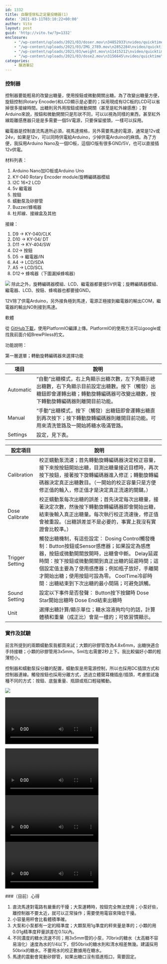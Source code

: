 ```yaml
---
id: 1332
title: 自釀怪傢私之定量投糖器(1)
date: '2021-03-11T03:10:22+00:00'
author: Vito
layout: post
guid: 'http://vito.tw/?p=1332'
enclosure:
    - "/wp-content/uploads/2021/03/doser.mov\n34852933\nvideo/quicktime\n"
    - "/wp-content/uploads/2021/03/IMG_2789.mov\n2852284\nvideo/quicktime\n"
    - "/wp-content/uploads/2021/03/weight.mov\n11415212\nvideo/quicktime\n"
    - "/wp-content/uploads/2021/03/dose2.mov\n3156645\nvideo/quicktime\n"
categories:
    - 釀酒筆記
---
```


### 控制器

控制器要能輕易的改變出糖量，使用按鈕或微動開關出糖。為了改變出糖量方便，旋鈕控制(Rotary Encoder)和LCD顯示是必要的；採用現成有I2C板的LCD可以省掉很多接線時間。出糖則另外用按鈕或微動開關（甚至是紅外線感應）；對Arduino來說，按鈕和微動開關只是形狀不同，可以以視為同樣的東西，甚至紅外線距離感應器只是是多需要一個5V電源，只要保留接頭，一樣可以採用。

繼電器是控制直流馬達所必須，視馬達規格，另外需要馬達的電源，通常是12v或24v，如果是12v，可以同時供電給Arduino，少掉供電Arduino的麻煩。為了方便，我採用Arduino Nano及一個IO板，這個IO版有很多GND/5V，也可以直接插12v供電。

材料列表：

1. Arduino Nano加IO板或Arduino Uno
2. KY-040 Rotary Encoder module/旋轉編碼器模組
3. I2C 16×2 LCD
4. 5v 繼電器
5. 按鈕
6. 蠕動泵及矽膠管
7. Buzzer/蜂鳴器
8. 杜邦線、接線盒及其他

接線：

1. D9 -&gt; KY-040/CLK
2. D10 -&gt; KY-04/ DT
3. D11 -&gt; KY-404/SW
4. D2-&gt; 按鈕
5. D5 -&gt; 繼電器/IN
6. A4 -&gt; LCD/SDA
7. A5 -&gt; LCD/SCL
8. D12-&gt; 蜂鳴器（下圖漏掉蜂鳴器）

 ![](/wp-content/uploads/2021/03/sugardropper-schema-1024x589.jpg) 除此之外，旋轉編碼器模組、LCD、繼電器都要接5V供電；旋轉編碼器模組、繼電器、LCD、按鈕、蜂鳴器也都要接GND。

12V除了供電Arduino，另外接負極到馬達，電源正極接到繼電器的輸出COM，繼電器的輸出NO則接到馬達。

軟體

從 [GitHub下載](https://github.com/vitotai/SugarDropper)，使用PlatformIO編譯上傳。PlatformIO的使用方法可以google或找我前面介紹BrewPiless的文。

功能說明：

第一層選單；轉動旋轉編碼器來選擇功能

| 項目 | 說明 |
|---|---|
| Automatic | “自動”出糖模式，右上角顯示出糖次數，左下角顯示總出糖數，右下角顯示目前設定出糖數。按下（觸發）出糖鈕即會運轉出糖；轉動旋轉編碼器可改變出糖數，按下轉動旋轉編碼器則離開目前功能。 |
| Manual | “手動”出糖模式，按下（觸發）出糖鈕即會運轉出糖直到再次按下；按下轉動旋轉編碼器則離開目前功能。可用來清洗管路及一開始將糖水吸滿管路。 |
| Settings | 設定，見下表。 |


| 設定項目 | 說明 |
|---|---|
| Calibration | 校正蠕動泵流速；首先轉動旋轉編碼器決定校正容量，接下來按按鈕開始出糖，目測出糖量接近目標時，再次按下按鈕，接著按下旋轉編碼器進入修正；轉動旋轉編碼器決定真正出糖數目。（一開始的校正容量只是方便修正值的輪入，修正值才是決定真正流速的關鍵。） |
| Dose Calibrate | 校正蠕動泵每次出糖的誤差；首先決定每次出糖量，接著決定次數，然後按下轉動旋轉編碼器即會開始出糖，結束後輸入真正出糖量。每次執行校正流速後，修正值會被重設。（出糖誤差並不是必要的，事實上我沒有實證會比較準。） |
| Trigger Setting | 觸發出糖機制，有這些設定：   Dosing Control觸發機制：Button按鈕或Sensor感應器；如果設定為感應器，按鈕或微動開關放開時，出糖會中斷。   Delay延遲時間：按下按鈕或微動開關到真正出糖的延遲時間；這個設定值主要為了使用感應器；例如瓶子放好，手離開才開始出糖；使用按鈕可設為零。   CoolTime冷卻時間：出糖結束到下次出糖的最小間隔；可避免誤觸。 |
| Sound Setting | 設定以下事件是否發聲：   Button按下按鍵時   Dose Star開始出糖時   Dose End結束出糖時 |
| Unit | 選擇出糖計算/顯示單位；糖水溶液夠均勻的話，計算體積和重量（成正比）會是一樣的；可依習慣顯示。 |

 ### 實作及試驗

前言所提到的兩顆蠕動泵我都買來試；大顆的矽膠管改為4.8x6mm，出糖快適合手持接糖；小顆的矽膠管用3x5mm，5ml左右需要2秒上下。我比較偏好小顆的輕薄短小。

控制器和蠕動泵採分離的配置，蠕動泵是用電源控制，所以也採用DC插頭方式和控制器連線。觸發按鈕也採用分離方式，透過立體聲耳機插座/插頭，考慮嘗試幾種不同的方式：按鈕、底盤重量、瓶頸或瓶口輕碰觸動。

 ![](/wp-content/uploads/2021/03/doser-photo.jpg) 
 <div class="wp-block-media-text alignwide is-stacked-on-mobile">
 
 <video controls="" src="/wp-content/uploads/2021/03/doser.mov"></video> 
 </div>
 <div class="wp-block-media-text alignwide is-stacked-on-mobile">
 <video controls="" src="/wp-content/uploads/2021/03/IMG_2789.mov"></video> <div class="wp-block-media-text__content"></div></div>
 <div class="wp-block-media-text alignwide is-stacked-on-mobile">
 <video controls="" src="/wp-content/uploads/2021/03/weight.mov"></video> <div class="wp-block-media-text__content"></div></div><div class="wp-block-media-text alignwide is-stacked-on-mobile">
 <video controls="" src="/wp-content/uploads/2021/03/dose2.mov"></video> <div class="wp-block-media-text__content"></div></div>
 
 ###（目前）心得

1. 直流馬達對電路有嚴重的干擾；大泵運轉時，按鈕完全無法使用；小泵好些，離控制器不要太近，就可以正常操作；需要使用電容來降低干擾。
2. 小容量用秤會比看體積準確。
3. 大泵和小泵都有一定的精準度；大顆泵用1g準度的秤來量是準的；小顆的用0.01g精準度秤量誤差在0.1以內。
4. 不同濃度的糖水流速不同；用3x5mm管的小泵，70brix的糖水（太高糖不容易溶化）速度為水的1/4以下，但50brix的糖水則和清水相差無幾。建議採用50brix的糖水。不要用水的校正數據用在糖水。
5. 馬達的震動會晃動矽膠管，如果出糖口沒有插進瓶口，需要固定。